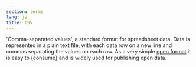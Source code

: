 ```yaml
---
section: terms
lang: ja
title: CSV
---
```


'Comma-separated values', a standard format for spreadsheet data. Data is represented in a plain text file, with each data row on a new line and commas separating the values on each row. As a very simple [open format](/glossary/en/terms/open-format/) it is easy to {consume} and is widely used for publishing open data.